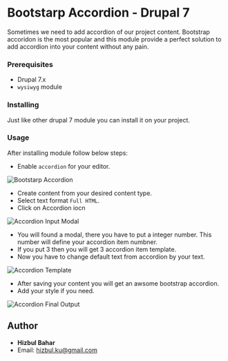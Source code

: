 # Bootstarp Accordion - Drupal 7
Sometimes we need to add accordion of our project content. Bootstrap accoridon is the most popular and this module provide a perfect solution to add accordion into your content without any pain.

### Prerequisites
* Drupal 7.x
* `wysiwyg` module

### Installing
Just like other drupal 7 module you can install it on your project.

### Usage
After installing module follow below steps:
* Enable `accordion` for your editor.

![Bootstarp Accordion](https://image.ibb.co/nbFnub/CKEditor_profile_for_Full_HTML_Physicians.png)

* Create content from your desired content type.
* Select text format `Full HTML`.
* Click on Accordion iocn

![Accordion Input Modal](https://image.ibb.co/e7ALEb/Create_Procedure_Physicians_1.png)

* You will found a modal, there you have to put a integer number. This number will define your accordion item numbner.
* If you put 3 then you will get 3 accordion item template.
* Now you have to change default text from accordion by your text.

![Accordion Template](https://image.ibb.co/cG4fEb/Create_Procedure_Physicians.png)

* After saving your content you will get an awsome bootstrap accordion.
* Add your style if you need.


![Accordion Final Output](https://image.ibb.co/eiLnub/Test_Physicians.png)


## Author
* **Hizbul Bahar**
* Email: hizbul.ku@gmail.com
